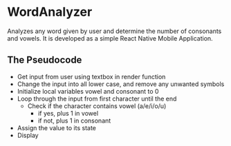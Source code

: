 # WordAnalyzer
Analyzes any word given by user and determine the number of consonants and vowels. It is developed as a simple React Native Mobile Application.


## The Pseudocode
- Get input from user using textbox in render function
- Change the input into all lower case, and remove any unwanted symbols
- Initialize local variables vowel and consonant to 0
- Loop through the input from first character until the end
    - Check if the character contains vowel (a/e/i/o/u)
        - if yes, plus 1 in vowel
        - if not, plus 1 in consonant
- Assign the value to its state
- Display
